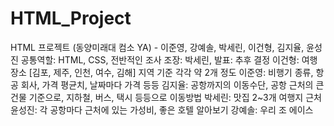 # HTML_Project
HTML 프로젝트 (동양미래대 컴소 YA) - 이준영, 강예솔, 박세린, 이건형, 김지율, 윤성진
공통역할: HTML, CSS, 전반적인 조사
조장: 박세린, 발표: 추후 결정
이건형: 여행 장소 [김포, 제주, 인천, 여수, 김해] 지역 기준 각각 약 2개 정도
이준영: 비행기 종류, 항공 회사, 가격 평균치, 날짜마다 가격 등등
김지율: 공항까지의 이동수단, 공항 근처의 큰 건물 기준으로, 지하철, 버스, 택시 등등으로 이동방법
박세린: 맛집 2~3개 여행지 근처
윤성진: 각 공항마다 근처에 있는 가성비, 좋은 호텔 알아보기
강예솔: 우리 조 에이스
